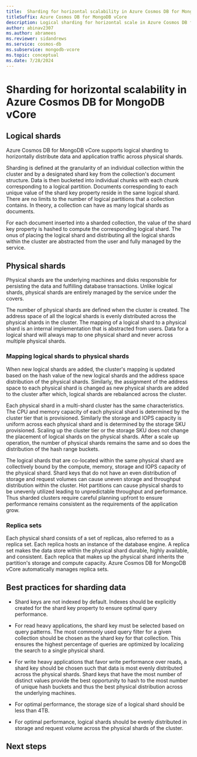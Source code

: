 ```yaml
---
title:  Sharding for horizontal scalability in Azure Cosmos DB for MongoDB vCore
titleSuffix: Azure Cosmos DB for MongoDB vCore
description: Logical sharding for horizontal scale in Azure Cosmos DB for MongoDB vCore.
author: abinav2307
ms.author: abramees
ms.reviewer: sidandrews
ms.service: cosmos-db
ms.subservice: mongodb-vcore
ms.topic: conceptual
ms.date: 7/28/2024
---
```


# Sharding for horizontal scalability in Azure Cosmos DB for MongoDB vCore

## Logical shards
Azure Cosmos DB for MongoDB vCore supports logical sharding to horizontally distribute data and application traffic across physical shards.

Sharding is defined at the granularity of an individual collection within the cluster and by a designated shard key from the collection's document structure. Data is then bucketed into individual chunks with each chunk corresponding to a logical partition. Documents corresponding to each unique value of the shard key property reside in the same logical shard. There are no limits to the number of logical partitions that a collection contains. In theory, a collection can have as many logical shards as documents.

For each document inserted into a sharded collection, the value of the shard key property is hashed to compute the corresponding logical shard. The onus of placing the logical shard and distributing all the logical shards within the cluster are abstracted from the user and fully managed by the service.

## Physical shards
Physical shards are the underlying machines and disks responsible for persisting the data and fulfilling database transactions. Unlike logical shards, physical shards are entirely managed by the service under the covers.

The number of physical shards are defined when the cluster is created. The address space of all the logical shards is evenly distributed across the physical shards in the cluster. The mapping of a logical shard to a physical shard is an internal implementation that is abstracted from users. Data for a logical shard will always map to one physical shard and never across multiple physical shards.

### Mapping logical shards to physical shards
When new logical shards are added, the cluster's mapping is updated based on the hash value of the new logical shards and the address space distribution of the physical shards. Similarly, the assignment of the address space to each physical shard is changed as new physical shards are added to the cluster after which, logical shards are rebalanced across the cluster.  

Each physical shard in a multi-shard cluster has the same characteristics. The CPU and memory capacity of each physical shard is determined by the cluster tier that is provisioned. Similarly the storage and IOPS capacity is uniform across each physical shard and is determined by the storage SKU provisioned. Scaling up the cluster tier or the storage SKU does not change the placement of logical shards on the physical shards. After a scale up operation, the number of physical shards remains the same and so does the distribution of the hash range buckets.

The logical shards that are co-located within the same physical shard are collectively bound by the compute, memory, storage and IOPS capacity of the physical shard. Shard keys that do not have an even distribution of storage and request volumes can cause uneven storage and throughput distribution within the cluster. Hot partitions can cause physical shards to be unevenly utilized leading to unpredictable throughput and performance. Thus sharded clusters require careful planning upfront to ensure performance remains consistent as the requirements of the application grow.

### Replica sets
Each physical shard consists of a set of replicas, also referred to as a replica set. Each replica hosts an instance of the database engine. A replica set makes the data store within the physical shard durable, highly available, and consistent. Each replica that makes up the physical shard inherits the partition's storage and compute capacity. Azure Cosmos DB for MongoDB vCore automatically manages replica sets.

## Best practices for sharding data
- Shard keys are not indexed by default. Indexes should be explicitly created for the shard key property to ensure optimal query performance.
  
- For read heavy applications, the shard key must be selected based on query patterns. The most commonly used query filter for a given collection should be chosen as the shard key for that collection. This ensures the highest percentage of queries are optimized by localizing the search to a single physical shard.
  
- For write heavy applications that favor write performance over reads, a shard key should be chosen such that data is most evenly distributed across the physical shards. Shard keys that have the most number of distinct values provide the best opportunity to hash to the most number of unique hash buckets and thus the best physical distribution across the underlying machines.
  
- For optimal performance, the storage size of a logical shard should be less than 4TB.
  
- For optimal performance, logical shards should be evenly distributed in storage and request volume across the physical shards of the cluster.
  

## Next steps

